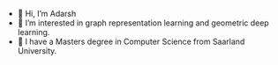 - 👋 Hi, I’m Adarsh
- 👀 I’m interested in graph representation learning and geometric deep learning.
- 🌱 I have a Masters degree in Computer Science from Saarland University.


<!---
AdarshMJ/AdarshMJ is a ✨ special ✨ repository because its `README.md` (this file) appears on your GitHub profile.
You can click the Preview link to take a look at your changes.
--->
